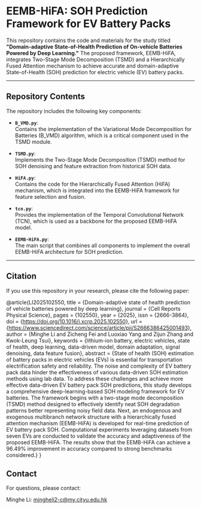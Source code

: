 # EEMB-HiFA: SOH Prediction Framework for EV Battery Packs

This repository contains the code and materials for the study titled **"Domain-adaptive State-of-Health Prediction of On-vehicle Batteries Powered by Deep Learning."** The proposed framework, EEMB-HiFA, integrates Two-Stage Mode Decomposition (TSMD) and a Hierarchically Fused Attention mechanism to achieve accurate and domain-adaptive State-of-Health (SOH) prediction for electric vehicle (EV) battery packs.

---

## Repository Contents

The repository includes the following key components:

- **`B_VMD.py`**:  
  Contains the implementation of the Variational Mode Decomposition for Batteries (B_VMD) algorithm, which is a critical component used in the TSMD module.

- **`TSMD.py`**:  
  Implements the Two-Stage Mode Decomposition (TSMD) method for SOH denoising and feature extraction from historical SOH data.

- **`HiFA.py`**:  
  Contains the code for the Hierarchically Fused Attention (HiFA) mechanism, which is integrated into the EEMB-HiFA framework for feature selection and fusion.

- **`tcn.py`**:  
  Provides the implementation of the Temporal Convolutional Network (TCN), which is used as a backbone for the proposed EEMB-HiFA model.

- **`EEMB-HiFA.py`**:  
  The main script that combines all components to implement the overall EEMB-HiFA architecture for SOH prediction.

---

## Citation

If you use this repository in your research, please cite the following paper:

@article{LI2025102550,
  title = {Domain-adaptive state of health prediction of vehicle batteries powered by deep learning},
  journal = {Cell Reports Physical Science},
  pages = {102550},
  year = {2025},
  issn = {2666-3864},
  doi = {https://doi.org/10.1016/j.xcrp.2025.102550},
  url = {https://www.sciencedirect.com/science/article/pii/S2666386425001493},
  author = {Minghe Li and Zicheng Fei and Luoxiao Yang and Zijun Zhang and Kwok-Leung Tsui},
  keywords = {lithium-ion battery, electric vehicles, state of health, deep learning, data-driven model, domain adaptation, signal denoising, data feature fusion},
  abstract = {State of health (SOH) estimation of battery packs in electric vehicles (EVs) is essential for transportation electrification safety and reliability. The noise and complexity of EV battery pack data hinder the effectiveness of various data-driven SOH estimation methods using lab data. To address these challenges and achieve more effective data-driven EV battery pack SOH predictions, this study develops a comprehensive deep-learning-based SOH modeling framework for EV batteries. The framework begins with a two-stage mode decomposition (TSMD) method designed to effectively identify neat SOH degradation patterns better representing noisy field data. Next, an endogenous and exogenous multibranch network structure with a hierarchically fused attention mechanism (EEMB-HiFA) is developed for real-time prediction of EV battery pack SOH. Computational experiments leveraging datasets from seven EVs are conducted to validate the accuracy and adaptiveness of the proposed EEMB-HiFA. The results show that the EEMB-HiFA can achieve a 96.49% improvement in accuracy compared to strong benchmarks considered.}
}

## Contact

For questions, please contact:

Minghe Li: mingheli2-c@my.cityu.edu.hk
